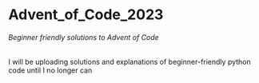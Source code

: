# Advent_of_Code_2023
###### Beginner friendly solutions to Advent of Code  
I will be uploading solutions and explanations of beginner-friendly python code until I no longer can
